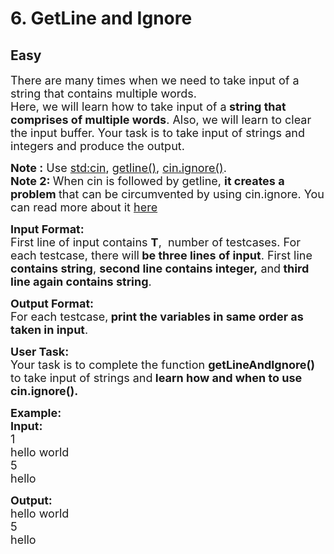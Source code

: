 # 6. GetLine and Ignore
## Easy 
<div class="problem-statement">
                <p></p><p><span style="font-size:18px">There are many times when we need to take input of a string that contains multiple words.<br>
Here, we will learn how to take input of a<strong> string that comprises of multiple words</strong>. Also, we will learn to clear the input buffer. Your task is to take input of strings and integers and produce the output.</span></p>

<p><span style="font-size:18px"><strong>Note :</strong> Use <a href="https://www.geeksforgeeks.org/basic-input-output-c/" target="_blank">std:cin</a>, <a href="https://www.geeksforgeeks.org/getline-string-c/" target="_blank">getline()</a>, <a href="https://www.geeksforgeeks.org/clearing-the-input-buffer-in-cc/" target="_blank">cin.ignore()</a>.<br>
<strong>Note 2: </strong>When cin is followed by getline, <strong>it creates a problem </strong>that can be circumvented by using cin.ignore. You can read more about it <a href="https://stackoverflow.com/questions/25074624/why-is-stdgetline-skipped" target="_blank">here</a></span></p>

<p><span style="font-size:18px"><strong>Input Format:</strong><br>
First line of input contains <strong>T</strong>,&nbsp; number of testcases. For each testcase, there will<strong> be three lines of input</strong>. First line <strong>contains string</strong>, <strong>second line contains integer,</strong> and<strong> third line again contains string</strong>.</span></p>

<p><span style="font-size:18px"><strong>Output Format:</strong><br>
For each testcase,<strong> print the variables in same order as taken in input</strong>.</span></p>

<p><span style="font-size:18px"><strong>User Task:</strong><br>
Your task is to complete the function <strong>getLineAndIgnore()</strong> to take input of strings and<strong> learn how and when to use cin.ignore().</strong></span></p>

<p><span style="font-size:18px"><strong>Example:</strong><br>
<strong>Input:</strong><br>
1<br>
hello world<br>
5<br>
hello</span></p>

<p><span style="font-size:18px"><strong>Output:</strong><br>
hello world<br>
5<br>
hello</span></p>
 <p></p>
            </div>